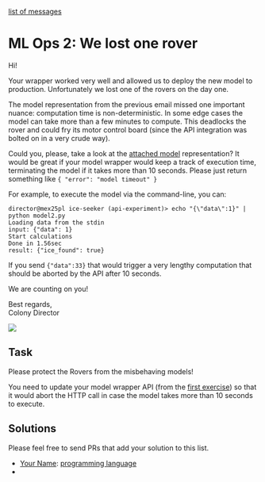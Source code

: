 [list of messages](readme.md)

# ML Ops 2: We lost one rover

Hi!

Your wrapper worked very well and allowed us to deploy the new model to production. Unfortunately we lost one of the rovers on the day one.

The model representation from the previous email missed one important nuance: computation time is non-deterministic. In some edge cases the model can take more than a few minutes to compute. This deadlocks the rover and could fry its motor control board (since the API integration was bolted on in a very crude way).

Could you, please, take a look at the [attached model](model2.py) representation? It would be great if your model wrapper would keep a track of execution time, terminating the model if it takes more than 10 seconds. Please just return something like `{ "error": "model timeout" }`


For example, to execute the model via the command-line, you can:

```
director@mex25pl ice-seeker (api-experiment)> echo "{\"data\":1}" | python model2.py
Loading data from the stdin
input: {"data": 1}
Start calculations
Done in 1.56sec
result: {"ice_found": true}
```

If you send `{"data":33}` that would trigger a very lengthy computation that should be aborted by the API after 10 seconds.

We are counting on you!

Best regards,  
Colony Director

<img src="https://www.nasa.gov/sites/default/files/thumbnails/image/pia23378-16.jpg">

## Task

Please protect the Rovers from the misbehaving models!

You need to update your model wrapper API (from the [first exercise](exercise1.md)) so that it
would abort the HTTP call in case the model takes more than 10 seconds to execute.

## Solutions

Please feel free to send PRs that add your solution to this list. 

- [Your Name](http://github.com/your-github-profile): [programming language](http://github.com/url-to-the-ml-ops-solution-2)
- 


